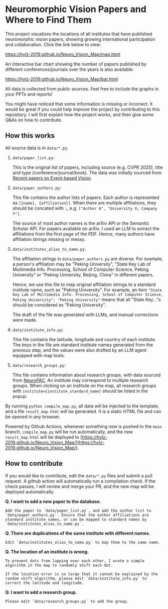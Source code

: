 # Neuromorphic Vision Papers and Where to Find Them

This project visualizes the locations of all institutes that have published neuromorphic vision papers, showing growing international participation and collaboration. Click the link below to view:

https://hylz-2019.github.io/Neuro_Vision_Map/map.html

An interactive bar chart showing the number of papers published by different conferences/journals over the years is also available:

https://hylz-2019.github.io/Neuro_Vision_Map/bar.html

All data is collected from public sources. Feel free to include the graphs in your PPTs and reports!

You might have noticed that some information is missing or incorrect. It would be great if you could help improve the project by contributing to this repository. I will first explain how the project works, and then give some Q&As on how to contribute.

## How this works

All source data is in `data/*.py`.

1. `data/paper_list.py`: 

	This is the original list of papers, including source (e.g. CVPR 2025), title and type (conference/journal/book). The data was initially sourced from [Recent papers on Event-based Vision](https://docs.google.com/spreadsheets/d/1_OBbSz10CkxXNDHQd-Mn_ui3OmymMFvm-lW316uvxy8/edit?gid=0#gid=0).

2. `data/paper_authors.py`: 

	This file contains the author lists of papers. Each author is represented as `[{name}, {affiliation}]`. When there are multiple affiliations, they should be concated with `;`, e.g. `["Author A", "University X; Company Y"]`. 
	
	The source of most author names is the arXiv API or the Semantic Scholar API. For papers available on arXiv, I used an LLM to extract the affiliations from the first page of the PDF. Hence, many authors have affiliation strings missing or messy.

3. `data/institutes_alias_to_name.py`:

	The affiliation strings in `data/paper_authors.py` are diverse. For example, a person's affiliation may be "Peking University", "State Key Lab of Multimedia Info. Processing, School of Computer Science, Peking University" or "Peking University, Beijing, China" in different papers. 

	Hence, we use this file to map original affiliation strings to a standard institute name, such as "Peking University". For example, an item `"State Key Lab of Multimedia Info. Processing, School of Computer Science, Peking University": "Peking University"` means that all "State Key..."s should be considered as "Peking University".

	The draft of the file was generated with LLMs, and manual corrections were made.

4. `data/institute_info.py`:

	This file contains the latitude, longitude and country of each institute. The keys in the file are standard institute names generated from the previous step, and the values were also drafted by an LLM agent equipped with map tools.

5. `data/research_groups.py`:

	This file contains information about research groups, with data sourced from [NeuroPAC](https://www.neuropac.info/resources-3/map/). An institute may correspond to multiple research groups. When clicking on an institute on the map, all research groups with `institute={institute_standard_name}` should be listed in the popup.

By running `python compile_map.py`, all data will be injected to the template, and a file `result_map.html` will be generated. It is a static HTML file and can be opened in any browser.

Powered by Github Actions, whenever something new is pushed to the `main` branch, `compile_map.py` will be run automatically, and the new `result_map.html` will be deployed to [https://hylz-2019.github.io/Neuro_Vision_Map/](https://hylz-2019.github.io/Neuro_Vision_Map/).

## How to contribute

If you would like to contribute, edit the `data/*.py` files and submit a pull request. A github action will automatically run a compilation check. If the check passes, I will review and merge your PR, and the new map will be deployed automatically.

**Q. I want to add a new paper to the database.**

	Add the paper to `data/paper_list.py`, and add the author list to `data/paper_authors.py`. Ensure that the author affiliations are standard institute names, or can be mapped to standard names by `data/institutes_alias_to_name.py`.

**Q. There are duplications of the same institute with different names.**

	Edit `data/institutes_alias_to_name.py` to map them to the same name.

**Q. The location of an institute is wrong.**
	
	To prevent dots from lapping over each other, I wrote a simple algorithm in the map to randomly shift each dot.

	If the location error is so large that it cannot be explained by the random shift algorithm, please edit `data/institute_info.py` to correct the latitude and longitude.

**Q. I want to add a research group.**

	Please edit `data/research_groups.py` to add the group.